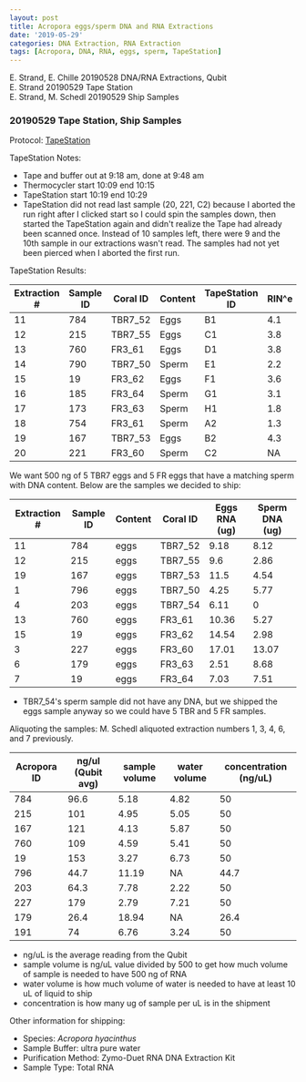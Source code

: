 ```yaml
---
layout: post
title: Acropora eggs/sperm DNA and RNA Extractions
date: '2019-05-29'
categories: DNA Extraction, RNA Extraction
tags: [Acropora, DNA, RNA, eggs, sperm, TapeStation]
---
```


E. Strand, E. Chille 20190528 DNA/RNA Extractions, Qubit  
E. Strand 20190529 Tape Station  
E. Strand, M. Schedl 20190529 Ship Samples

### 20190529 Tape Station, Ship Samples

Protocol: [TapeStation](https://meschedl.github.io/MESPutnam_Open_Lab_Notebook/RNA-TapeStation-Protocol/)

TapeStation Notes:  
- Tape and buffer out at 9:18 am, done at 9:48 am
- Thermocycler start 10:09 end 10:15
- TapeStation start 10:19 end 10:29
- TapeStation did not read last sample (20, 221, C2) because I aborted the run right after I clicked start so I could spin the samples down, then started the TapeStation again and didn't realize the Tape had already been scanned once. Instead of 10 samples left, there were 9 and the 10th sample in our extractions wasn't read. The samples had not yet been pierced when I aborted the first run.   

TapeStation Results:

| Extraction # | Sample ID | Coral ID | Content | TapeStation ID | RIN^e |
|--------------|-----------|----------|---------|----------------|-------|
| 11           | 784       | TBR7_52  | Eggs    | B1             | 4.1   |
| 12           | 215       | TBR7_55  | Eggs    | C1             | 3.8   |
| 13           | 760       | FR3_61   | Eggs    | D1             | 3.8   |
| 14           | 790       | TBR7_50  | Sperm   | E1             | 2.2   |
| 15           | 19        | FR3_62   | Eggs    | F1             | 3.6   |
| 16           | 185       | FR3_64   | Sperm   | G1             | 3.1   |
| 17           | 173       | FR3_63   | Sperm   | H1             | 1.8   |
| 18           | 754       | FR3_61   | Sperm   | A2             | 1.3   |
| 19           | 167       | TBR7_53  | Eggs    | B2             | 4.3   |
| 20           | 221       | FR3_60   | Sperm   | C2             | NA    |

We want 500 ng of 5 TBR7 eggs and 5 FR eggs that have a matching sperm with DNA content. Below are the samples we decided to ship:

| Extraction # | Sample ID | Content | Coral ID | Eggs RNA (ug) | Sperm DNA (ug) |
|--------------|-----------|---------|----------|---------------|----------------|
| 11           | 784       | eggs    | TBR7_52  | 9.18          | 8.12           |
| 12           | 215       | eggs    | TBR7_55  | 9.6           | 2.86           |
| 19           | 167       | eggs    | TBR7_53  | 11.5          | 4.54           |
| 1            | 796       | eggs    | TBR7_50  | 4.25          | 5.77           |
| 4            | 203       | eggs    | TBR7_54  | 6.11          | 0              |
| 13           | 760       | eggs    | FR3_61   | 10.36         | 5.27           |
| 15           | 19        | eggs    | FR3_62   | 14.54         | 2.98           |
| 3            | 227       | eggs    | FR3_60   | 17.01         | 13.07          |
| 6            | 179       | eggs    | FR3_63   | 2.51          | 8.68           |
| 7            | 19        | eggs    | FR3_64   | 7.03          | 7.51           |

- TBR7_54's sperm sample did not have any DNA, but we shipped the eggs sample anyway so we could have 5 TBR and 5 FR samples.

Aliquoting the samples:
M. Schedl aliquoted extraction numbers 1, 3, 4, 6, and 7 previously.


| Acropora ID | ng/ul (Qubit avg) | sample volume | water volume | concentration (ng/uL) |
|-------------|-------------------|---------------|--------------|---------------|
| 784         | 96.6              | 5.18          | 4.82         | 50            |
| 215         | 101               | 4.95          | 5.05         | 50            |
| 167         | 121               | 4.13          | 5.87         | 50            |
| 760         | 109               | 4.59          | 5.41         | 50            |
| 19          | 153               | 3.27          | 6.73         | 50            |
| 796         | 44.7              | 11.19         | NA        | 44.7          |
| 203         | 64.3              | 7.78          | 2.22         | 50            |
| 227         | 179               | 2.79          | 7.21         | 50            |
| 179         | 26.4              | 18.94         | NA        | 26.4          |
| 191         | 74                | 6.76          | 3.24         | 50            |

- ng/uL is the average reading from the Qubit
- sample volume is ng/uL value divided by 500 to get how much volume of sample is needed to have 500 ng of RNA
- water volume is how much volume of water is needed to have at least 10 uL of liquid to ship
- concentration is how many ug of sample per uL is in the shipment

Other information for shipping:
- Species: *Acropora hyacinthus*
- Sample Buffer: ultra pure water
- Purification Method: Zymo-Duet RNA DNA Extraction Kit
- Sample Type: Total RNA
